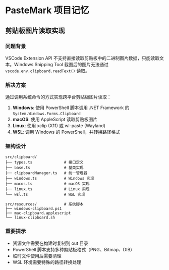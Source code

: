 # PasteMark 项目记忆

## 剪贴板图片读取实现

### 问题背景
VSCode Extension API 不支持直接读取剪贴板中的二进制图片数据，只能读取文本。Windows Snipping Tool 截图后的图片无法通过 `vscode.env.clipboard.readText()` 读取。

### 解决方案
通过调用系统命令的方式实现跨平台剪贴板图片读取：

1. **Windows**: 使用 PowerShell 脚本调用 .NET Framework 的 `System.Windows.Forms.Clipboard`
2. **macOS**: 使用 AppleScript 读取剪贴板图片
3. **Linux**: 使用 xclip (X11) 或 wl-paste (Wayland)
4. **WSL**: 调用 Windows 的 PowerShell，并转换路径格式

### 架构设计
```
src/clipboard/
├── types.ts              # 接口定义
├── base.ts               # 基类实现
├── clipboardManager.ts   # 统一管理器
├── windows.ts            # Windows 实现
├── macos.ts              # macOS 实现
├── linux.ts              # Linux 实现
└── wsl.ts                # WSL 实现

src/resources/            # 系统脚本
├── windows-clipboard.ps1
├── mac-clipboard.applescript
└── linux-clipboard.sh
```

### 重要提示
- 资源文件需要在构建时复制到 out 目录
- PowerShell 脚本支持多种剪贴板格式（PNG、Bitmap、DIB）
- 临时文件使用后需要清理
- WSL 环境需要特殊的路径转换处理